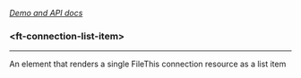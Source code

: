 [_Demo and API docs_](https://filethis.github.io/ft-connection-list-item/components/ft-connection-list-item/)

### \<ft-connection-list-item\>

-----------------------------------------------------------

An element that renders a single FileThis connection resource as a list item